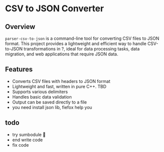 # CSV to JSON Converter

## Overview

`parser-csv-to-json` is a command-line tool for converting CSV files to JSON format. This project provides a lightweight and efficient way to handle CSV-to-JSON transformations in ?, ideal for data processing tasks, data migration, and web applications that require JSON data.

## Features

- Converts CSV files with headers to JSON format
- Lightweight and fast, written in pure C++. TBD
- Supports various delimiters
- Handles basic data validation
- Output can be saved directly to a file
- you need install json lib, fiefox help you

## todo
- try sumbodule 
- end write code 
- fix code 

